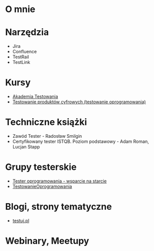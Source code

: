 # O mnie
# Narzędzia
* Jira
* Confluence
* TestRail
* TestLink
# Kursy
* [Akademia Testowania](www.testuj.pl)
* [Testowanie produktów cyfrowych (testowanie oprogramowania)](https://www.udemy.com/course/testowanie-produktow-cyfrowych/)
# Techniczne książki
* Zawód Tester - Radosław Smilgin
* Certyfikowany tester ISTQB. Poziom podstawowy - Adam Roman, Lucjan Stapp
# Grupy testerskie
* [Tester oprogramowania - wsparcie na starcie](https://www.facebook.com/groups/testeroprogramowania)
* [TestowanieOprogramowania](https://www.facebook.com/groups/TestowanieOprogramowania)
# Blogi, strony tematyczne
* [testuj.pl](www.testuj.pl)
# Webinary, Meetupy
